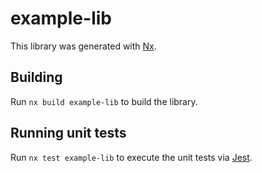 # example-lib

This library was generated with [Nx](https://nx.dev).

## Building

Run `nx build example-lib` to build the library.

## Running unit tests

Run `nx test example-lib` to execute the unit tests via [Jest](https://jestjs.io).
